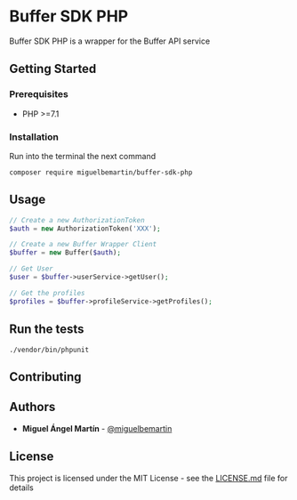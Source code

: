 # Buffer SDK PHP
Buffer SDK PHP is a wrapper for the Buffer API service

## Getting Started

### Prerequisites
- PHP >=7.1

### Installation
Run into the terminal the next command

```
composer require miguelbemartin/buffer-sdk-php
```

## Usage

```php
// Create a new AuthorizationToken
$auth = new AuthorizationToken('XXX');

// Create a new Buffer Wrapper Client
$buffer = new Buffer($auth);

// Get User
$user = $buffer->userService->getUser();

// Get the profiles
$profiles = $buffer->profileService->getProfiles();
```

## Run the tests

```
./vendor/bin/phpunit
```

## Contributing

## Authors
* **Miguel Ángel Martín** - [@miguelbemartin](https://twitter.com/miguelbemartin)

## License
This project is licensed under the MIT License - see the [LICENSE.md](LICENSE.md) file for details
